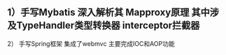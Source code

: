 1）手写Mybatis 深入解析其 Mapproxy原理 其中涉及TypeHandler类型转换器 interceptor拦截器
----------------------------------------------------------------------------------
2） 手写Spring框架  集成了webmvc 主要完成IOC和AOP功能
